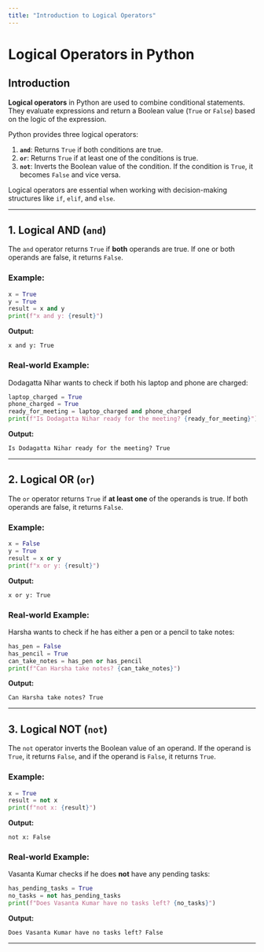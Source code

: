 ```yaml
---
title: "Introduction to Logical Operators"
---
```


# Logical Operators in Python

## Introduction

**Logical operators** in Python are used to combine conditional statements. They evaluate expressions and return a Boolean value (`True` or `False`) based on the logic of the expression.

Python provides three logical operators:

1. **`and`**: Returns `True` if both conditions are true.
2. **`or`**: Returns `True` if at least one of the conditions is true.
3. **`not`**: Inverts the Boolean value of the condition. If the condition is `True`, it becomes `False` and vice versa.

Logical operators are essential when working with decision-making structures like `if`, `elif`, and `else`.

---

## 1. Logical AND (`and`)

The `and` operator returns `True` if **both** operands are true. If one or both operands are false, it returns `False`.

### Example:
```python
x = True
y = True
result = x and y
print(f"x and y: {result}")
```

**Output:**
```
x and y: True
```

### Real-world Example:
Dodagatta Nihar wants to check if both his laptop and phone are charged:
```python
laptop_charged = True
phone_charged = True
ready_for_meeting = laptop_charged and phone_charged
print(f"Is Dodagatta Nihar ready for the meeting? {ready_for_meeting}")
```

**Output:**
```
Is Dodagatta Nihar ready for the meeting? True
```

---

## 2. Logical OR (`or`)

The `or` operator returns `True` if **at least one** of the operands is true. If both operands are false, it returns `False`.

### Example:
```python
x = False
y = True
result = x or y
print(f"x or y: {result}")
```

**Output:**
```
x or y: True
```

### Real-world Example:
Harsha wants to check if he has either a pen or a pencil to take notes:
```python
has_pen = False
has_pencil = True
can_take_notes = has_pen or has_pencil
print(f"Can Harsha take notes? {can_take_notes}")
```

**Output:**
```
Can Harsha take notes? True
```

---

## 3. Logical NOT (`not`)

The `not` operator inverts the Boolean value of an operand. If the operand is `True`, it returns `False`, and if the operand is `False`, it returns `True`.

### Example:
```python
x = True
result = not x
print(f"not x: {result}")
```

**Output:**
```
not x: False
```

### Real-world Example:
Vasanta Kumar checks if he does **not** have any pending tasks:
```python
has_pending_tasks = True
no_tasks = not has_pending_tasks
print(f"Does Vasanta Kumar have no tasks left? {no_tasks}")
```

**Output:**
```
Does Vasanta Kumar have no tasks left? False
```

---